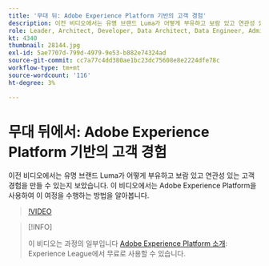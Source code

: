 ```yaml
---
title: '무대 뒤: Adobe Experience Platform 기반의 고객 경험'
description: 이전 비디오에서는 유명 브랜드 Luma가 어떻게 부유하고 보람 있고 연관성 있는 고객 경험을 만들 수 있는지 보았습니다. 이 비디오에서는 Adobe Experience Platform을 사용하여 이 여정을 수행하는 방법을 알아봅니다.
role: Leader, Architect, Developer, Data Architect, Data Engineer, Admin, User
kt: 4340
thumbnail: 28144.jpg
exl-id: 5ae7707d-799d-4979-9e53-b882e74324ad
source-git-commit: cc7a77c4dd380ae1bc23dc75608e8e2224dfe78c
workflow-type: tm+mt
source-wordcount: '116'
ht-degree: 3%

---
```


# 무대 뒤에서: Adobe Experience Platform 기반의 고객 경험

이전 비디오에서는 유명 브랜드 Luma가 어떻게 부유하고 보람 있고 연관성 있는 고객 경험을 만들 수 있는지 보았습니다. 이 비디오에서는 Adobe Experience Platform을 사용하여 이 여정을 수행하는 방법을 알아봅니다.

>[!VIDEO](https://video.tv.adobe.com/v/28144?quality=12&learn=on)

>[!INFO]
>
> 이 비디오는 과정의 일부입니다 [Adobe Experience Platform 소개](https://experienceleague.adobe.com/?recommended=ExperiencePlatform-U-1-2020.1): Experience League에서 무료로 사용할 수 있습니다.

